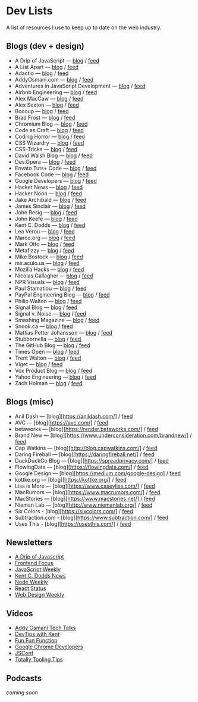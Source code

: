 # Dev Lists
A list of resources I use to keep up to date on the web industry.

## Blogs (dev + design)

+ A Drip of JavaScript — [blog](http://adripofjavascript.com) / [feed](http://feeds.feedburner.com/DesignPepper)
+ A List Apart — [blog](https://alistapart.com) / [feed](https://alistapart.com/main/feed)
+ Adactio — [blog](https://adactio.com/) / [feed](https://adactio.com/rss/)
+ AddyOsmani.com — [blog](https://medium.com/@addyosmani) / [feed](https://medium.com/feed/@addyosmani)
+ Adventures in JavaScript Development — [blog](http://rmurphey.com/) / [feed](http://rmurphey.com/atom.xml)
+ Airbnb Engineering — [blog](https://medium.com/airbnb-engineering) / [feed](https://medium.com/feed/airbnb-engineering)
+ Alex MacCaw — [blog](https://blog.alexmaccaw.com/) / [feed](https://blog.alexmaccaw.com/feed)
+ Alex Sexton — [blog](https://alexsexton.com/) / [feed](http://feeds.feedburner.com/AlexSexton)
+ Bocoup — [blog](https://bocoup.com/blog) / [feed](https://bocoup.com/feed)
+ Brad Frost — [blog](http://bradfrost.com/blog/) / [feed](http://feeds.feedburner.com/brad-frosts-blog)
+ Chromium Blog — [blog](https://blog.chromium.org/) / [feed](https://blog.chromium.org/feeds/posts/default)
+ Code as Craft — [blog](https://codeascraft.com/) / [feed](https://codeascraft.com/feed/)
+ Coding Horror — [blog](https://blog.codinghorror.com/) / [feed](http://feeds.feedburner.com/codinghorror)
+ CSS Wizardry — [blog](https://csswizardry.com/archive/) / [feed](http://feeds.feedburner.com/csswizardry)
+ CSS-Tricks — [blog](https://css-tricks.com/) / [feed](http://feeds.feedburner.com/CssTricks)
+ David Walsh Blog — [blog](https://davidwalsh.name/) / [feed](https://davidwalsh.name/feed/atom)
+ Dev.Opera — [blog](https://dev.opera.com/) / [feed](https://dev.opera.com/feed/)
+ Envato Tuts+ Code — [blog](https://code.tutsplus.com/) / [feed](https://tutsplus.com/posts.atom)
+ Facebook Code — [blog](https://code.fb.com/) / [feed](https://code.fb.com/feed/")
+ Google Developers — [blog](https://developers.google.com/web/updates/) / [feed](https://developers.google.com/web/updates/rss.xml)
+ Hacker News — [blog](https://news.ycombinator.com/) / [feed](https://news.ycombinator.com/rss)
+ Hacker Noon — [blog](https://hackernoon.com/) / [feed](https://hackernoon.com/feed)
+ Jake Archibald — [blog](https://jakearchibald.com) / [feed](https://jakearchibald.com/posts.rss)
+ James Sinclair — [blog](https://jrsinclair.com/) / [feed](http://jrsinclair.com/index.rss)
+ John Resig — [blog](https://johnresig.com/) / [feed](https://feeds.feedburner.com/JohnResig)
+ John Keefe — [blog](http://johnkeefe.net/) / [feed](http://johnkeefe.net/posts.atom")
+ Kent C. Dodds — [blog](https://blog.kentcdodds.com/) / [feed](https://blog.kentcdodds.com/feed)
+ Lea Verou — [blog](http://lea.verou.me/) / [feed](http://lea.verou.me/feed/)
+ Marco.org — [blog](https://marco.org/) / [feed](http://marco.org/rss")
+ Mark Otto — [blog](http://markdotto.com/) / [feed](https://feeds.feedburner.com/mdo)
+ Metafizzy — [blog](https://metafizzy.co/blog/) / [feed](https://feeds.feedburner.com/metafizzy)
+ Mike Bostock — [blog](https://bost.ocks.org/mike/) / [feed](https://bost.ocks.org/mike/index.rss)
+ mir.aculo.us — [blog](http://mir.aculo.us/) / [feed](http://mir.aculo.us/feed/atom/)
+ Mozilla Hacks — [blog](https://hacks.mozilla.org/) / [feed](https://hacks.mozilla.org/feed/)
+ Nicolas Gallagher — [blog](http://nicolasgallagher.com/) / [feed](http://nicolasgallagher.com/feed/)
+ NPR Visuals — [blog](http://blog.apps.npr.org/) / [feed](http://blog.apps.npr.org/atom.xml)
+ Paul Stamatiou — [blog](https://paulstamatiou.com/) / [feed](https://paulstamatiou.com/posts.xml)
+ PayPal Engineering Blog — [blog](https://www.paypal-engineering.com/) / [feed](https://www.paypal-engineering.com/feed/)
+ Philip Walton — [blog](https://philipwalton.com/) / [feed](http://feeds.feedburner.com/philipwalton)
+ Signal Blog — [blog](https://signal.org/blog/) / [feed](https://signal.org/blog/rss.xml)
+ Signal v. Noise — [blog](https://m.signalvnoise.com/) / [feed](http://feeds.feedburner.com/37signals/beMH)
+ Smashing Magazine — [blog](https://www.smashingmagazine.com/) / [feed](https://www.smashingmagazine.com/feed/")
+ Snook.ca — [blog](https://snook.ca/) / [feed](https://snook.ca/jonathan/index.rdf)
+ Mattias Petter Johansson — [blog](http://medium.com/@mpjme) / [feed](http://medium.com/feed/@mpjme)
+ Stubbornella — [blog](http://www.stubbornella.org/content/) / [feed](http://www.stubbornella.org/content/feed/)
+ The GitHub Blog — [blog](https://blog.github.com/) / [feed](https://blog.github.com/subscribe)
+ Times Open — [blog](https://open.nytimes.com/) / [feed](https://open.nytimes.com/feed")
+ Trent Walton — [blog](https://trentwalton.com/) / [feed](https://trentwalton.com/feed.xml")
+ Viget — [blog](https://www.viget.com/articles/category/code/) / [feed](https://feeds.feedburner.com/Viget")
+ Vox Product Blog — [blog](https://product.voxmedia.com/) / [feed](https://product.voxmedia.com/rss/index.xml)
+ Yahoo Engineering — [blog](https://yahooeng.tumblr.com/) / [feed](https://yahooeng.tumblr.com/rss)
+ Zach Holman — [blog](https://zachholman.com/) / [feed](https://zachholman.com/atom.xml)

## Blogs (misc)

+ Anil Dash — [blog][https://anildash.com/] / [feed](https://anildash.com/rss/)
+ AVC — [blog][https://avc.com/] / [feed](http://feeds.feedburner.com/avc)
+ betaworks — [blog][https://render.betaworks.com/] / [feed](https://render.betaworks.com/feed)
+ Brand New — [blog][https://www.underconsideration.com/brandnew/] / [feed](https://www.underconsideration.com/brandnew/atom.xml)
+ Cap Watkins — [blog][http://blog.capwatkins.com/] / [feed](http://blog.capwatkins.com/feed)
+ Daring Fireball — [blog][https://daringfireball.net/] / [feed](https://daringfireball.net/index.xml)
+ DuckDuckGo Blog — [blog][https://spreadprivacy.com/] / [feed](https://spreadprivacy.com/rss/)
+ FlowingData — [blog][https://flowingdata.com/] / [feed](http://feeds.feedburner.com/FlowingData)
+ Google Design — [blog][https://medium.com/google-design] / [feed](https://medium.com/feed/google-design)
+ kottke.org — [blog][https://kottke.org/] / [feed](http://feeds.kottke.org/main)
+ Liss is More — [blog][https://www.caseyliss.com/] / [feed](https://www.caseyliss.com/rss)
+ MacRumors — [blog][https://www.macrumors.com/] / [feed](https://www.macrumors.com/macrumors.xml)
+ MacStories — [blog][https://www.macstories.net/] / [feed](https://www.macstories.net/feed/)
+ Nieman Lab — [blog][http://www.niemanlab.org/] / [feed](http://feeds.feedburner.com/NiemanJournalismLab/)
+ Six Colors - [blog][https://sixcolors.com/] / [feed](http://feedpress.me/sixcolors-direct)
+ Subtraction.com - [blog][https://www.subtraction.com/] / [feed](http://feeds.feedburner.com/subtraction)
+ Uses This - [blog][https://usesthis.com/] / [feed](https://usesthis.com/feed/)

## Newsletters

+ [A Drip of Javascript](http://adripofjavascript.com/)
+ [Frontend Focus](http://frontendfocus.co/)
+ [JavaScript Weekly](https://javascriptweekly.com/)
+ [Kent C. Dodds News](https://buttondown.email/kentcdodds)
+ [Node Weekly](http://nodeweekly.com/)
+ [React Status](http://react.statuscode.com/)
+ [Web Design Weekly](https://web-design-weekly.com/)

## Videos

+ [Addy Osmani Tech Talks](https://www.youtube.com/playlist?list=PLVUliVBcvz1lKS9-rcPFFXkwGOj_YX_-5)
+ [DevTips with Kent](https://www.youtube.com/playlist?list=PLV5CVI1eNcJgCrPH_e6d57KRUTiDZgs0u)
+ [Fun Fun Function](https://www.youtube.com/channel/UCO1cgjhGzsSYb1rsB4bFe4Q)
+ [Google Chrome Developers](https://www.youtube.com/user/ChromeDevelopers)
+ [JSConf](https://www.youtube.com/user/jsconfeu)
+ [Totally Tooling Tips](https://www.youtube.com/playlist?list=PLNYkxOF6rcIB3ci6nwNyLYNU6RDOU3YyL)

## Podcasts

_coming soon_
